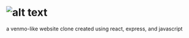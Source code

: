 # ![alt text](https://github.com/eykyu-dev/payme-website/blob/main/assets/dashboard.png)
a venmo-like website clone created using react, express, and javascript
